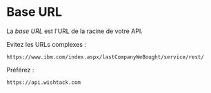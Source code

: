 # Base URL

La _base URL_ est l’URL de la racine de votre API.

Evitez les URLs complexes :

```http
https://www.ibm.com/index.aspx/lastCompanyWeBought/service/rest/
```

Préférez :

```http
https://api.wishtack.com
```



